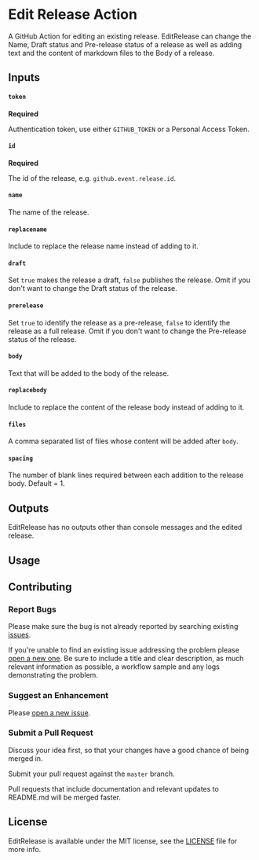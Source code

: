# Edit Release Action

A GitHub Action for editing an existing release. EditRelease can change the Name, Draft status and Pre-release status of a release as well as adding text and the content of markdown files to the Body of a release.

## Inputs

#### `token`
**Required**

Authentication token, use either `GITHUB_TOKEN` or a Personal Access Token.

#### `id`
**Required**

The id of the release, e.g. `github.event.release.id`.

#### `name`

The name of the release.

#### `replacename`

Include to replace the release name instead of adding to it.

#### `draft`

Set `true` makes the release a draft, `false` publishes the release. Omit if you don't want to change the Draft status of the release.

#### `prerelease`

Set `true` to identify the release as a pre-release, `false` to identify the release as a full release. Omit if you don't want to change the Pre-release status of the release.

#### `body`

Text that will be added to the body of the release.

#### `replacebody`

Include to replace the content of the release body instead of adding to it.

#### `files`

A comma separated list of files whose content will be added after `body`.

#### `spacing`

The number of blank lines required between each addition to the release body. Default = 1.

## Outputs

EditRelease has no outputs other than console messages and the edited release.

## Usage



## Contributing

### Report Bugs

Please make sure the bug is not already reported by searching existing [issues].

If you're unable to find an existing issue addressing the problem please [open a new one][new-issue]. Be sure to include a title and clear description, as much relevant information as possible, a workflow sample and any logs demonstrating the problem.

### Suggest an Enhancement

Please [open a new issue][new-issue].

### Submit a Pull Request

Discuss your idea first, so that your changes have a good chance of being merged in.

Submit your pull request against the `master` branch.

Pull requests that include documentation and relevant updates to README.md will be merged faster.

## License

EditRelease is available under the MIT license, see the [LICENSE](LICENSE) file for more info.

[issues]: https://github.com/irongut/EditRelease/issues
[new-issue]: https://github.com/irongut/EditRelease/issues/new
